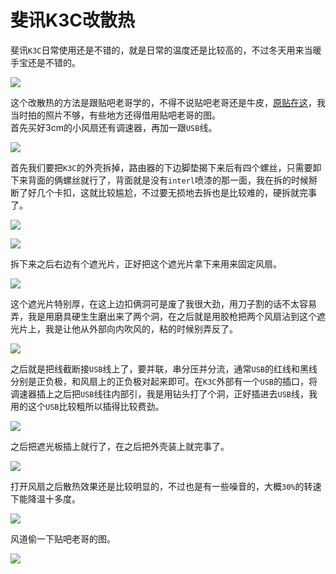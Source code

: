 # 斐讯K3C改散热
斐讯`K3C`日常使用还是不错的，就是日常的温度还是比较高的，不过冬天用来当暖手宝还是不错的。

![](screenshots/2023-04-14-18-52-34.png)

这个改散热的方法是跟贴吧老哥学的，不得不说贴吧老哥还是牛皮，[原贴在这](https://tieba.baidu.com/p/6599983651)，我当时拍的照片不够，有些地方还得借用贴吧老哥的图。  
首先买好3cm的小风扇还有调速器，再加一跟`USB`线。

![](screenshots/2023-04-14-18-52-41.jpg)

首先我们要把`K3C`的外壳拆掉，路由器的下边脚垫揭下来后有四个螺丝，只需要卸下来背面的俩螺丝就行了，背面就是没有`interl`喷漆的那一面，我在拆的时候掰断了好几个卡扣，这就比较尴尬，不过要无损地去拆也是比较难的，硬拆就完事了。

![](screenshots/2023-04-14-18-52-55.jpg)

![](screenshots/2023-04-14-18-53-04.jpg)

拆下来之后右边有个遮光片，正好把这个遮光片拿下来用来固定风扇。

![](screenshots/2023-04-14-18-53-16.jpg)

这个遮光片特别厚，在这上边扣俩洞可是废了我很大劲，用刀子割的话不太容易弄，我是用磨具硬生生磨出来了两个洞，在之后就是用胶枪把两个风扇沾到这个遮光片上，我是让他从外部向内吹风的，粘的时候别弄反了。

![](screenshots/2023-04-14-18-53-27.jpg)

之后就是把线截断接`USB`线上了，要并联，串分压并分流，通常`USB`的红线和黑线分别是正负极，和风扇上的正负极对起来即可。在`K3C`外部有一个`USB`的插口，将调速器插上之后把`USB`线往内部引，我是用钻头打了个洞，正好插进去`USB`线，我用的这个`USB`比较粗所以插得比较费劲。

![](screenshots/2023-04-14-18-55-31.jpg)

之后把遮光板插上就行了，在之后把外壳装上就完事了。

![](screenshots/2023-04-14-18-55-47.jpg)

打开风扇之后散热效果还是比较明显的，不过也是有一些噪音的，大概`30%`的转速下能降温十多度。

![](screenshots/2023-04-14-18-56-01.png)

风道偷一下贴吧老哥的图。

![](screenshots/2023-04-14-18-56-13.jpg)
